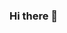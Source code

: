 ### Hi there 👋

<!--
**Baileysdnr/Baileysdnr** is a ✨ _special_ ✨ repository because its `README.md` (this file) appears on your GitHub profile.

Here are some ideas to get you started:

- 🔭 I’m currently working on ...
- 🌱 I’m currently learning ...this
- 👯 I’m looking to collaborate on ...
- 🤔 I’m looking for help with ...mining
- 💬 Ask me about ...
- 📫 How to reach me: ...
- 😄 Pronouns: ...
- ⚡ Fun fact: ...
-->
